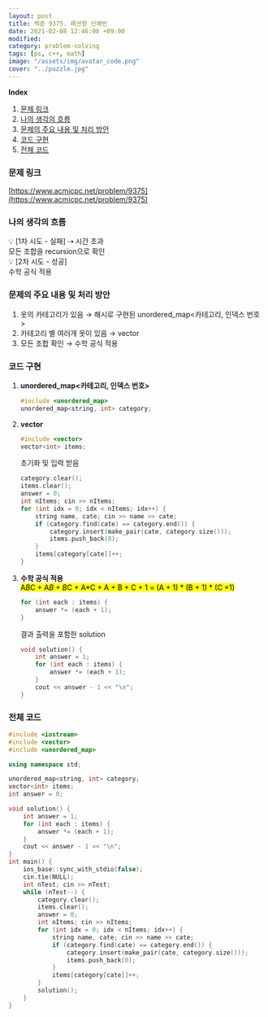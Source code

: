 ```yaml
---
layout: post
title: 백준 9375. 패션왕 신해빈
date: 2021-02-08 12:46:00 +09:00
modified: 
category: problem-solving
tags: [ps, c++, math]
image: "/assets/img/avatar_code.png"
cover: "../puzzle.jpg"
---
```


**Index**
1. [문제 링크](#문제-링크)
1. [나의 생각의 흐름](#나의-생각의-흐름)
1. [문제의 주요 내용 및 처리 방안](#문제의-주요-내용-및-처리-방안)
1. [코드 구현](#코드-구현)
1. [전체 코드](#전체-코드)

### 문제 링크
[https://www.acmicpc.net/problem/9375](https://www.acmicpc.net/problem/9375)

### 나의 생각의 흐름
💡 [1차 시도 - 실패] ⇢ 시간 초과<br>
    모든 조합을 recursion으로 확인<br>
💡 [2차 시도 - 성공]<br> 
    수학 공식 적용<br>


### 문제의 주요 내용 및 처리 방안
1. 옷의 카테고리가 있음 → 해시로 구현된 unordered_map<카테고리, 인덱스 번호>
1. 카테고리 별 여러개 옷이 있음 → vector<int> 
1. 모든 조합 확인 → 수학 공식 적용

### 코드 구현 
1. **unordered_map<카테고리, 인덱스 번호>**<br>
    ```c++
    #include <unordered_map>
    unordered_map<string, int> category;
    ```
1. **vector**<br>
    ```c++
    #include <vector>
    vector<int> items;
    ```
    초기화 및 입력 받음<br>
    ```c++
    category.clear();
    items.clear();
    answer = 0;
    int nItems; cin >> nItems;
    for (int idx = 0; idx < nItems; idx++) {
        string name, cate; cin >> name >> cate;
        if (category.find(cate) == category.end()) {
            category.insert(make_pair(cate, category.size()));
            items.push_back(0);
        }
        items[category[cate]]++;
    }
    ```

1. **수학 공식 적용**<br>
    <mark>A*B*C +  A*B + B*C + A*C +  A + B + C  + 1 = (A + 1) * (B + 1)  * (C +1)</mark><br>
    ```c++
    for (int each : items) {
        answer *= (each + 1);
    }
    ```
    결과 출력을 포함한 solution 
    ```c++
    void solution() {
        int answer = 1;
        for (int each : items) {
            answer *= (each + 1);
        }
        cout << answer - 1 << "\n";
    }
    ```

### 전체 코드
```c++
#include <iostream>
#include <vector>
#include <unordered_map>

using namespace std;

unordered_map<string, int> category;
vector<int> items;
int answer = 0;

void solution() {
    int answer = 1;
    for (int each : items) {
        answer *= (each + 1);
    }
    cout << answer - 1 << "\n";
}
int main() {
    ios_base::sync_with_stdio(false);
	cin.tie(NULL);
    int nTest; cin >> nTest;
    while (nTest--) {
        category.clear();
        items.clear();
        answer = 0;
        int nItems; cin >> nItems;
        for (int idx = 0; idx < nItems; idx++) {
            string name, cate; cin >> name >> cate;
            if (category.find(cate) == category.end()) {
                category.insert(make_pair(cate, category.size()));
                items.push_back(0);
            }
            items[category[cate]]++;
        }
        solution();
    }
}
```




